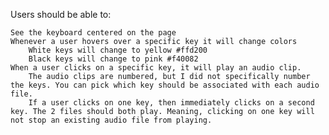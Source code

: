 Users should be able to:

    See the keyboard centered on the page
    Whenever a user hovers over a specific key it will change colors 
        White keys will change to yellow #ffd200
        Black keys will change to pink #f40082
    When a user clicks on a specific key, it will play an audio clip. 
        The audio clips are numbered, but I did not specifically number the keys. You can pick which key should be associated with each audio file.
        If a user clicks on one key, then immediately clicks on a second key. The 2 files should both play. Meaning, clicking on one key will not stop an existing audio file from playing. 
